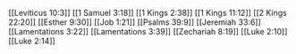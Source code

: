 [[Leviticus 10:3]]
[[1 Samuel 3:18]]
[[1 Kings 2:38]]
[[1 Kings 11:12]]
[[2 Kings 22:20]]
[[Esther 9:30]]
[[Job 1:21]]
[[Psalms 39:9]]
[[Jeremiah 33:6]]
[[Lamentations 3:22]]
[[Lamentations 3:39]]
[[Zechariah 8:19]]
[[Luke 2:10]]
[[Luke 2:14]]

